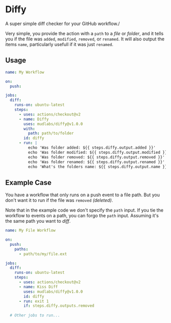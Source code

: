 # Diffy
A super simple diff checker for your GitHub workflow./


Very simple, you provide the action with a `path` to a _file_ or _folder_, and it tells you if the file was `added`, `modified`, `removed`, or `renamed`. It will also output the items `name`, particularly usefull if it was just `renamed`.


## Usage
```yaml
name: My Workflow

on:
  push:

jobs:
  diff:
    runs-on: ubuntu-latest
    steps:
      - uses: actions/checkout@v2
      - name: Diffy
        uses: mudlabs/diffy@v1.0.0
        with:
          path: path/to/folder
        id: diffy
      - run: |
          echo 'Was folder added: ${{ steps.diffy.output.added }}'
          echo 'Was folder modified: ${{ steps.diffy.output.modified }}'
          echo 'Was folder removed: ${{ steps.diffy.output.removed }}'
          echo 'Was folder renamed: ${{ steps.diffy.output.renamed }}'
          echo 'What's the folders name: ${{ steps.diffy.output.name }}'   
```

## Example Case
You have a workflow that only runs on a push event to a file path. But you don't want it to run if the file was `removed` _(deleted)_.

Note that in the example code we don't specify the `path` input. If you tie the workflow to events on a path, you can forgo the `path` input. Assuming it's the same path you want to _diff_.

```yaml
name: My File Workflow

on:
  push:
    paths:
      - path/to/my/file.ext

jobs:
  diff:
    runs-on: ubuntu-latest
    steps:
      - uses: actions/checkout@v2
      - name: Kiss Diff
        uses: mudlabs/diffy@v1.0.0
        id: diffy
      - run: exit 1
        if: steps.diffy.outputs.removed
  
  # Other jobs to run...
```
